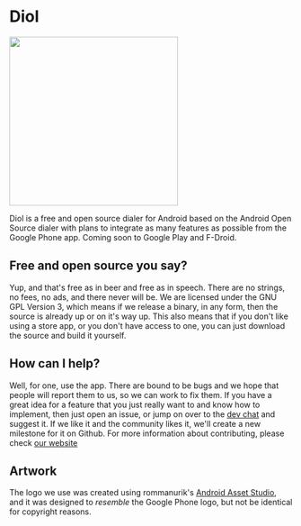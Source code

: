# Diol

<img src="https://diol.app/images/logo.png" align="center" width="300" height="300" />

Diol is a free and open source dialer for Android based on the Android Open Source dialer with plans
to integrate as many features as possible from the Google Phone app. Coming soon to Google Play and
F-Droid.

## Free and open source you say?
Yup, and that's free as in beer and free as in speech. There are no strings, no fees, no ads, and
there never will be. We are licensed under the GNU GPL Version 3, which means if we release a binary,
in any form, then the source is already up or on it's way up. This also means that if you don't
like using a store app, or you don't have access to one, you can just download the source and
build it yourself.

## How can I help?
Well, for one, use the app. There are bound to be bugs and we hope that people will report them to
us, so we can work to fix them. If you have a great idea for a feature that you just really want to
and know how to implement, then just open an issue, or jump on over to the
[dev chat](https://gitter.im/diolapp) and suggest it. If we like it and the community likes it,
we'll create a new milestone for it on Github. For more information about contributing, please
check [our website](https://diol.app/#/contributing)

## Artwork
The logo we use was created using rommanurik's
[Android Asset Studio](https://romannurik.github.io/AndroidAssetStudio/index.html), and it was
designed to *resemble* the Google Phone logo, but not be identical for copyright reasons.